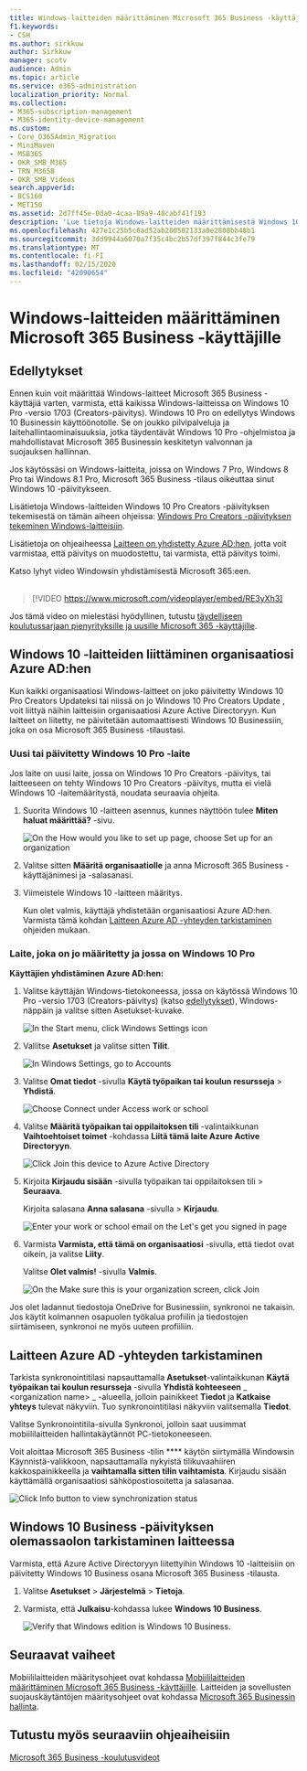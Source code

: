 ```yaml
---
title: Windows-laitteiden määrittäminen Microsoft 365 Business -käyttäjille
f1.keywords:
- CSH
ms.author: sirkkuw
author: Sirkkuw
manager: scotv
audience: Admin
ms.topic: article
ms.service: o365-administration
localization_priority: Normal
ms.collection:
- M365-subscription-management
- M365-identity-device-management
ms.custom:
- Core_O365Admin_Migration
- MiniMaven
- MSB365
- OKR_SMB_M365
- TRN_M365B
- OKR_SMB_Videos
search.appverid:
- BCS160
- MET150
ms.assetid: 2d7ff45e-0da0-4caa-89a9-48cabf41f193
description: 'Lue tietoja Windows-laitteiden määrittämisestä Windows 10 Pro for Microsoft 365 Business -käyttäjille. '
ms.openlocfilehash: 427e1c25b5c6ad52ab280502133a0e2808bb48b1
ms.sourcegitcommit: 3dd9944a6070a7f35c4bc2b57df397f844c3fe79
ms.translationtype: MT
ms.contentlocale: fi-FI
ms.lasthandoff: 02/15/2020
ms.locfileid: "42090654"
---
```

# <a name="set-up-windows-devices-for-microsoft-365-business-users"></a>Windows-laitteiden määrittäminen Microsoft 365 Business -käyttäjille

## <a name="prerequisites"></a>Edellytykset

Ennen kuin voit määrittää Windows-laitteet Microsoft 365 Business -käyttäjiä varten, varmista, että kaikissa Windows-laitteissa on Windows 10 Pro -versio 1703 (Creators-päivitys). Windows 10 Pro on edellytys Windows 10 Businessin käyttöönotolle. Se on joukko pilvipalveluja ja laitehallintaominaisuuksia, jotka täydentävät Windows 10 Pro -ohjelmistoa ja mahdollistavat Microsoft 365 Businessin keskitetyn valvonnan ja suojauksen hallinnan.
  
Jos käytössäsi on Windows-laitteita, joissa on Windows 7 Pro, Windows 8 Pro tai Windows 8.1 Pro, Microsoft 365 Business -tilaus oikeuttaa sinut Windows 10 -päivitykseen.
  
Lisätietoja Windows-laitteiden Windows 10 Pro Creators -päivityksen tekemisestä on tämän aiheen ohjeissa: [Windows Pro Creators -päivityksen tekeminen Windows-laitteisiin](upgrade-to-windows-pro-creators-update.md).
  
Lisätietoja on ohjeaiheessa [Laitteen on yhdistetty Azure AD:hen,](#verify-the-device-is-connected-to-azure-ad) jotta voit varmistaa, että päivitys on muodostettu, tai varmista, että päivitys toimi.

Katso lyhyt video Windowsin yhdistämisestä Microsoft 365:een.<br><br>

> [!VIDEO https://www.microsoft.com/videoplayer/embed/RE3yXh3] 

Jos tämä video on mielestäsi hyödyllinen, tutustu [täydelliseen koulutussarjaan pienyrityksille ja uusille Microsoft 365 -käyttäjille](https://support.office.com/article/6ab4bbcd-79cf-4000-a0bd-d42ce4d12816).
  
## <a name="join-windows-10-devices-to-your-organizations-azure-ad"></a>Windows 10 -laitteiden liittäminen organisaatiosi Azure AD:hen

Kun kaikki organisaatiosi Windows-laitteet on joko päivitetty Windows 10 Pro Creators Updateksi tai niissä on jo Windows 10 Pro Creators Update , voit liittyä näihin laitteisiin organisaatiosi Azure Active Directoryyn. Kun laitteet on liitetty, ne päivitetään automaattisesti Windows 10 Businessiin, joka on osa Microsoft 365 Business -tilaustasi.
  
### <a name="for-a-brand-new-or-newly-upgraded-windows-10-pro-device"></a>Uusi tai päivitetty Windows 10 Pro -laite

Jos laite on uusi laite, jossa on Windows 10 Pro Creators -päivitys, tai laitteeseen on tehty Windows 10 Pro Creators -päivitys, mutta ei vielä Windows 10 -laitemääritystä, noudata seuraavia ohjeita.
  
1. Suorita Windows 10 -laitteen asennus, kunnes näyttöön tulee **Miten haluat määrittää?** -sivu. 
    
    ![On the How would you like to set up page, choose Set up for an organization](../media/1b0b2dba-00bb-4a99-a729-441479220cb7.png)
  
2. Valitse sitten **Määritä organisaatiolle** ja anna Microsoft 365 Business -käyttäjänimesi ja -salasanasi. 
    
3. Viimeistele Windows 10 -laitteen määritys.
    
   Kun olet valmis, käyttäjä yhdistetään organisaatiosi Azure AD:hen. Varmista tämä kohdan [Laitteen Azure AD -yhteyden tarkistaminen](#verify-the-device-is-connected-to-azure-ad) ohjeiden mukaan. 
  
### <a name="for-a-device-already-set-up-and-running-windows-10-pro"></a>Laite, joka on jo määritetty ja jossa on Windows 10 Pro

 **Käyttäjien yhdistäminen Azure AD:hen:**
  
1. Valitse käyttäjän Windows-tietokoneessa, jossa on käytössä Windows 10 Pro -versio 1703 (Creators-päivitys) (katso [edellytykset](pre-requisites-for-data-protection.md)), Windows-näppäin ja valitse sitten Asetukset-kuvake.
  
   ![In the Start menu, click Windows Settings icon](../media/74e1ce9a-1554-4761-beb9-330b176e9b9d.png)
  
2. Vallitse **Asetukset** ja valitse sitten **Tilit**.
  
   ![In Windows Settings, go to Accounts](../media/472fd688-d111-4788-9fbb-56a00fbdc24d.png)
  
3. Valitse **Omat tiedot** -sivulla **Käytä työpaikan tai koulun resursseja** \> **Yhdistä**.
  
   ![Choose Connect under Access work or school](../media/af3a4e3f-f9b9-4969-b3e2-4ef99308090c.png)
  
4. Valitse **Määritä työpaikan tai oppilaitoksen tili** -valintaikkunan **Vaihtoehtoiset toimet** -kohdassa **Liitä tämä laite Azure Active Directoryyn**.
  
   ![Click Join this device to Azure Active Directory](../media/fb709a1b-05a9-4750-9cb9-e097f4412cba.png)
  
5. Kirjoita **Kirjaudu sisään** -sivulla työpaikan tai oppilaitoksen tili \> **Seuraava**.
  
   Kirjoita salasana **Anna salasana** -sivulla \> **Kirjaudu**.
  
   ![Enter your work or school email on the Let's get you signed in page](../media/f70eb148-b1d2-4ba3-be38-7317eaf0321a.png)
  
6. Varmista **Varmista, että tämä on organisaatiosi** -sivulla, että tiedot ovat oikein, ja valitse **Liity**.
  
   Valitse **Olet valmis!** -sivulla **Valmis**.
  
   ![On the Make sure this is your organization screen, click Join](../media/c749c0a2-5191-4347-a451-c062682aa1fb.png)
  
Jos olet ladannut tiedostoja OneDrive for Businessiin, synkronoi ne takaisin. Jos käytit kolmannen osapuolen työkalua profiilin ja tiedostojen siirtämiseen, synkronoi ne myös uuteen profiiliin.
  
## <a name="verify-the-device-is-connected-to-azure-ad"></a>Laitteen Azure AD -yhteyden tarkistaminen

Tarkista synkronointitilasi napsauttamalla **Asetukset**-valintaikkunan **Käytä työpaikan tai koulun resursseja** -sivulla **Yhdistä kohteeseen** _ \<organization name\> _ -alueella, jolloin painikkeet **Tiedot** ja **Katkaise yhteys** tulevat näkyviin. Tuo synkronointitilasi näkyviin valitsemalla **Tiedot**. 
  
Valitse Synkronointitila-sivulla Synkronoi, jolloin saat uusimmat mobiililaitteiden hallintakäytännöt PC-tietokoneeseen.
  
Voit aloittaa Microsoft 365 Business -tilin **** käytön siirtymällä Windowsin Käynnistä-valikkoon, napsauttamalla nykyistä tilikuvaahiiren kakkospainikkeella ja **vaihtamalla sitten tilin vaihtamista**. Kirjaudu sisään käyttämällä organisaatiosi sähköpostiosoitetta ja salasanaa.
  
![Click Info button to view synchronization status](../media/818f7043-adbf-402a-844a-59d50034911d.png)
  
## <a name="verify-the-device-is-upgraded-to-windows-10-business"></a>Windows 10 Business -päivityksen olemassaolon tarkistaminen laitteessa

Varmista, että Azure Active Directoryyn liitettyihin Windows 10 -laitteisiin on päivitetty Windows 10 Business osana Microsoft 365 Business -tilausta.
  
1. Valitse **Asetukset** \> **Järjestelmä** \> **Tietoja**.
    
2. Varmista, että **Julkaisu**-kohdassa lukee **Windows 10 Business**.
    
    ![Verify that Windows edition is Windows 10 Business.](../media/ff660fc8-d3ba-431b-89a5-f5abded96c4d.png)
  
## <a name="next-steps"></a>Seuraavat vaiheet

Mobiililaitteiden määritysohjeet ovat kohdassa [Mobiililaitteiden määrittäminen Microsoft 365 Business -käyttäjille](set-up-mobile-devices.md). Laitteiden ja sovellusten suojauskäytäntöjen määritysohjeet ovat kohdassa [Microsoft 365 Businessin hallinta](manage.md).
  
## <a name="see-also"></a>Tutustu myös seuraaviin ohjeaiheisiin

[Microsoft 365 Business -koulutusvideot](https://support.office.com/article/6ab4bbcd-79cf-4000-a0bd-d42ce4d12816)

